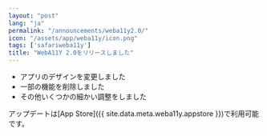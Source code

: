 ```yaml
---
layout: "post"
lang: "ja"
permalink: "/announcements/weba11y2.0/"
icon: "/assets/app/weba11y/icon.png"
tags: ['safariweba11y']
title: "WebA11Y 2.0をリリースしました"
---
```


- アプリのデザインを変更しました
- 一部の機能を削除しました
- その他いくつかの細かい調整をしました

アップデートは[App Store]({{ site.data.meta.weba11y.appstore }})で利用可能です。


